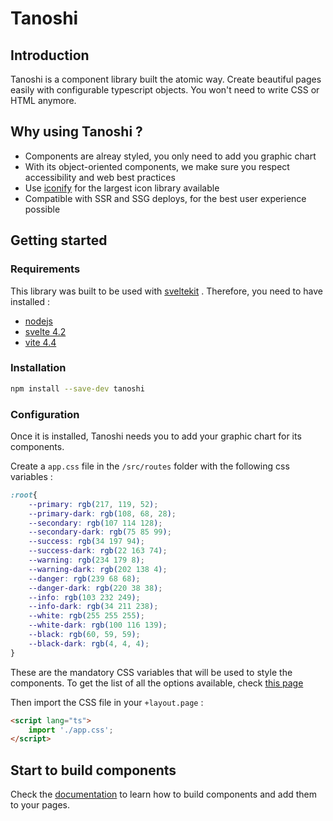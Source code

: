 # Tanoshi

## Introduction

Tanoshi is a component library built the atomic way. Create beautiful pages easily with configurable typescript objects. You won't need to write CSS or HTML anymore.

## Why using Tanoshi ?

 * Components are alreay styled, you only need to add you graphic chart
 * With its object-oriented components, we make sure you respect accessibility and web best practices
 * Use [iconify](https://icones.js.org/) for the largest icon library available 
 * Compatible with SSR and SSG deploys, for the best user experience possible

## Getting started

### Requirements

This library was built to be used with [sveltekit](https://kit.svelte.dev/) . Therefore, you need to have installed : 

 * [nodejs](https://nodejs.org/en)
 * [svelte 4.2](https://github.com/sveltejs/svelte)
 * [vite 4.4](https://vitejs.dev/)

### Installation

```bash
npm install --save-dev tanoshi
```

### Configuration

Once it is installed, Tanoshi needs you to add your graphic chart for its components. 

Create a `app.css` file in the `/src/routes` folder with the following css variables : 

```css
:root{
    --primary: rgb(217, 119, 52);
    --primary-dark: rgb(108, 68, 28);
    --secondary: rgb(107 114 128);
    --secondary-dark: rgb(75 85 99);
    --success: rgb(34 197 94);
    --success-dark: rgb(22 163 74);
    --warning: rgb(234 179 8);
    --warning-dark: rgb(202 138 4);
    --danger: rgb(239 68 68);
    --danger-dark: rgb(220 38 38);
    --info: rgb(103 232 249);
    --info-dark: rgb(34 211 238);
    --white: rgb(255 255 255);
    --white-dark: rgb(100 116 139);
    --black: rgb(60, 59, 59);
    --black-dark: rgb(4, 4, 4);
}
```

These are the mandatory CSS variables that will be used to style the components. To get the list of all the options available, check [this page](https://tanoshi.netlify.app/story/src-histoires-configuratiom-story-js)

Then import the CSS file in your `+layout.page` :

```html
<script lang="ts">
    import './app.css';
</script>
```

## Start to build components

Check the [documentation](https://tanoshi.netlify.app/story/src-histoires-home-story-js) to learn how to build components and add them to your pages.